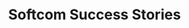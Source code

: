 ---
layout: success-stories-all
permalink: /success-stories/
title: Softcom Success Stories
headline: Meaningful Innovation.
copy: See how Softcom is delivering positive impact to clients and communities in Africa through the use of technology.
featured_image: /uploads/stories/impact.jpg
image_description: Softcom Success Stories
---